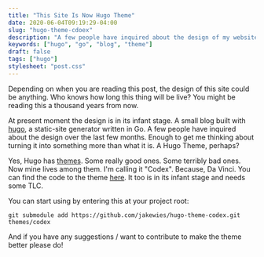 ```yaml
---
title: "This Site Is Now Hugo Theme"
date: 2020-06-04T09:19:29-04:00
slug: "hugo-theme-cdoex"
description: "A few people have inquired about the design of my website, so I decided to port it over to an official hugo theme."
keywords: ["hugo", "go", "blog", "theme"]
draft: false
tags: ["hugo"]
stylesheet: "post.css"
---
```


Depending on when you are reading this post, the design of this site could be anything. Who knows how long this thing will be live? You might be reading this a thousand years from now.

At present moment the design is in its infant stage. A small blog built with [hugo](https://gohugo.io/), a static-site generator written in Go. A few people have inquired about the design over the last few months. Enough to get me thinking about turning it into something more than what it is. A Hugo Theme, perhaps?

Yes, Hugo has [themes](https://themes.gohugo.io/). Some really good ones. Some terribly bad ones. Now mine lives among them. I'm calling it "Codex". Because, Da Vinci. You can find the code to the theme [here](https://github.com/jakewies/hugo-theme-codex). It too is in its infant stage and needs some TLC. 


You can start using by entering this at your project root:

```
git submodule add https://github.com/jakewies/hugo-theme-codex.git themes/codex
```

And if you have any suggestions / want to contribute to make the theme better please do!

